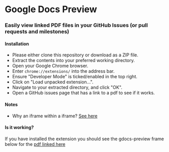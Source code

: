 # Google Docs Preview

### Easily view linked PDF files in your GitHub Issues (or pull requests and milestones)

#### Installation
 - Please either clone this repository or download as a ZIP file.
 - Extract the contents into your preferred working directory.
 - Open your Google Chrome browser.
 - Enter `chrome://extensions/` into the address bar.
 - Ensure "Developer Mode" is ticked/enabled in the top right.
 - Click on "Load unpacked extension...".
 - Navigate to your extracted directory, and click "OK".
 - Open a GitHub issues page that has a link to a pdf to see if it works.

#### Notes
 - Why an iframe within a iframe? [See here](http://stackoverflow.com/questions/24641592/injecting-iframe-into-page-with-restrictive-content-security-policy)

#### Is it working?
If you have installed the extension you should see the gdocs-preview frame below for the [pdf linked here](http://gdocs-preview-pdf.surge.sh/atlassian_git_cheatsheet.pdf)
